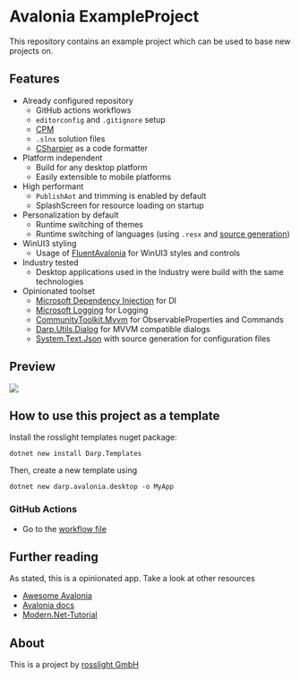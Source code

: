 # Avalonia ExampleProject

This repository contains an example project which can be used to base new projects on.

## Features

- Already configured repository
  - GitHub actions workflows
  - `editorconfig` and `.gitignore` setup
  - [CPM](https://learn.microsoft.com/en-us/nuget/consume-packages/central-package-management)
  - `.slnx` solution files
  - [CSharpier](https://csharpier.com/) as a code formatter
- Platform independent
  - Build for any desktop platform
  - Easily extensible to mobile platforms
- High performant
  - `PublishAot` and trimming is enabled by default
  - SplashScreen for resource loading on startup
- Personalization by default
  - Runtime switching of themes
  - Runtime switching of languages (using `.resx` and [source generation](https://github.com/rosslight/Darp.Utils/blob/main/src/Darp.Utils.ResxSourceGenerator/README.md))
- WinUI3 styling
  - Usage of [FluentAvalonia](https://github.com/amwx/FluentAvalonia) for WinUI3 styles and controls
- Industry tested
  - Desktop applications used in the Industry were build with the same technologies
- Opinionated toolset
  - [Microsoft Dependency Injection](https://learn.microsoft.com/en-us/dotnet/core/extensions/dependency-injection) for DI
  - [Microsoft Logging](https://learn.microsoft.com/en-us/dotnet/core/extensions/logging) for Logging
  - [CommunityToolkit.Mvvm](https://github.com/CommunityToolkit/dotnet) for ObservableProperties and Commands
  - [Darp.Utils.Dialog](https://github.com/rosslight/Darp.Utils/tree/main?tab=readme-ov-file#darputilsdialog) for MVVM compatible dialogs
  - [System.Text.Json](https://learn.microsoft.com/en-us/dotnet/standard/serialization/system-text-json/overview) with source generation for configuration files

## Preview

![](doc/_media/app-preview.gif)

## How to use this project as a template

Install the rosslight templates nuget package:

````shell
dotnet new install Darp.Templates 
````

Then, create a new template using

```shell
dotnet new darp.avalonia.desktop -o MyApp
```

### GitHub Actions

- Go to the [workflow file](.github/workflows/build-test.yml)

## Further reading

As stated, this is a opinionated app. Take a look at other resources

- [Awesome Avalonia](https://github.com/AvaloniaCommunity/awesome-avalonia?tab=readme-ov-file#tutorials)
- [Avalonia docs](https://docs.avaloniaui.net/)
- [Modern.Net-Tutorial](https://github.com/mysteryx93/Modern.Net-Tutorial)

## About

This is a project by [rosslight GmbH](https://rosslight.de/)
